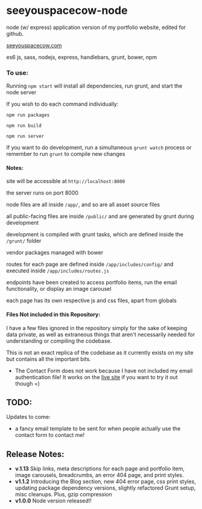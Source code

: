 # seeyouspacecow-node
node (w/ express) application version of my portfolio website, edited for github. 

[seeyouspacecow.com](https://seeyouspacecow.com)

es6 js, sass, nodejs, express, handlebars, grunt, bower, npm

### To use:

Running `npm start` will install all dependencies, run grunt, and start the node server

If you wish to do each command individually:

`npm run packages`

`npm run build`

`npm run server`

If you want to do development, run a simultaneous `grunt watch` process or remember to run `grunt` to compile new changes

#### Notes:

site will be accessible at `http://localhost:8000` 

the server runs on port 8000

node files are all inside `/app/`, and so are all asset source files

all public-facing files are inside `/public/` and are generated by grunt during development

development is compiled with grunt tasks, which are defined inside the `/grunt/` folder

vendor packages managed with bower

routes for each page are defined inside `/app/includes/config/` and executed inside `/app/includes/routes.js`

endpoints have been created to access portfolio items, run the email functionality, or display an image carousel

each page has its own respective js and css files, apart from globals

#### Files Not included in this Repository:

I have a few files ignored in the repository simply for the sake of keeping data private, as well as extraneous things that aren't necessarily needed for understanding or compiling the codebase.

This is not an exact replica of the codebase as it currently exists on my site but contains all the important bits.

* The Contact Form does not work because I have not included my email authentication file! It works on the [live site](https://seeyouspacecow.com/contact) if you want to try it out though =)

## TODO: 

Updates to come:

- a fancy email template to be sent for when people actually use the contact form to contact me!

## Release Notes: 

- **v.1.13** Skip links, meta descriptions for each page and portfolio item, image carousels, breadcrumbs, an error 404 page, and print styles.
- **v1.1.2** Introducing the Blog section, new 404 error page, css print styles, updating package dependency versions, slightly refactored Grunt setup, misc cleanups. Plus, gzip compression
- **v1.0.0** Node version released!!
